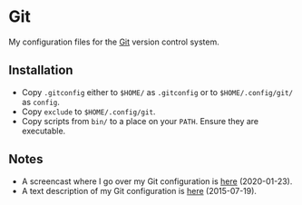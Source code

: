 # Git

My configuration files for the [Git](http://git-scm.com/) version control
system.

## Installation

* Copy `.gitconfig` either to `$HOME/` as `.gitconfig` or to
  `$HOME/.config/git/` as `config`.
* Copy `exclude` to `$HOME/.config/git`.
* Copy scripts from `bin/` to a place on your `PATH`. Ensure they are
  executable.

## Notes

* A screencast where I go over my Git configuration is
  [here](https://www.youtube.com/watch?v=woCwZ9OnvYo) (2020-01-23).
* A text description of my Git configuration is
  [here](https://blog.petrzemek.net/2015/07/19/my-git-configuration/)
  (2015-07-19).

